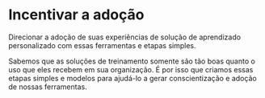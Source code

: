 # <a name="drive-adoption"></a>Incentivar a adoção

Direcionar a adoção de suas experiências de solução de aprendizado personalizado com essas ferramentas e etapas simples. 

Sabemos que as soluções de treinamento somente são tão boas quanto o uso que eles recebem em sua organização.  É por isso que criamos essas etapas simples e modelos para ajudá-lo a gerar conscientização e adoção de nossas ferramentas.  



